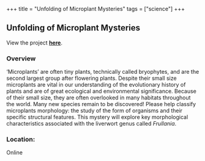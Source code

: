 +++
title = "Unfolding of Microplant Mysteries"
tags = ["science"]
+++

## Unfolding of Microplant Mysteries

View the project [**here**](https://www.zooniverse.org/projects/nvuitton/unfolding-of-microplant-mysteries).

### Overview

‘Microplants’ are often tiny plants, technically called bryophytes, and are the second largest group after flowering plants. Despite their small size microplants are vital in our understanding of the evolutionary history of plants and are of great ecological and environmental significance. Because of their small size, they are often overlooked in many habitats throughout the world. Many new species remain to be discovered! Please help classify microplants morphology: the study of the form of organisms and their specific structural features. This mystery will explore key morphological characteristics associated with the liverwort genus called *Frullania*.

### Location:
Online
